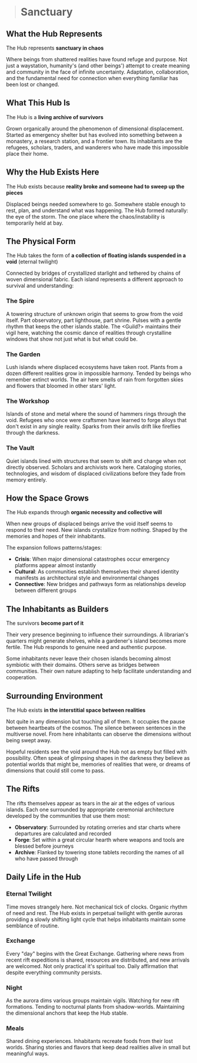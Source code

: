 ># Sanctuary

## What the Hub Represents

The Hub represents **sanctuary in chaos**

Where beings from shattered realities have found refuge and purpose. Not just a waystation, humanity's (and other beings') attempt to create meaning and community in the face of infinite uncertainty. Adaptation, collaboration, and the fundamental need for connection when everything familiar has been lost or changed.

## What This Hub Is

The Hub is a **living archive of survivors**

Grown organically around the phenomenon of dimensional displacement. Started as emergency shelter but has evolved into something between a monastery, a research station, and a frontier town. Its inhabitants are the refugees, scholars, traders, and wanderers who have made this impossible place their home.

## Why the Hub Exists Here

The Hub exists because **reality broke and someone had to sweep up the pieces**

Displaced beings needed somewhere to go. Somewhere stable enough to rest, plan, and understand what was happening. The Hub formed naturally: the eye of the storm. The one place where the chaos/instability is temporarily held at bay.

## The Physical Form

The Hub takes the form of **a collection of floating islands suspended in a void** (eternal twilight)

Connected by bridges of crystallized starlight and tethered by chains of woven dimensional fabric. Each island represents a different approach to survival and understanding:

### The Spire
A towering structure of unknown origin that seems to grow from the void itself. Part observatory, part lighthouse, part shrine. Pulses with a gentle rhythm that keeps the other islands stable. The <Guild?> maintains their vigil here, watching the cosmic dance of realities through crystalline windows that show not just what is but what could be.

### The Garden
Lush islands where displaced ecosystems have taken root. Plants from a dozen different realities grow in impossible harmony. Tended by beings who remember extinct worlds. The air here smells of rain from forgotten skies and flowers that bloomed in other stars' light.

### The Workshop
Islands of stone and metal where the sound of hammers rings through the void. Refugees who once were craftsmen have learned to forge alloys that don't exist in any single reality. Sparks from their anvils drift like fireflies through the darkness.

### The Vault
Quiet islands lined with structures that seem to shift and change when not directly observed. Scholars and archivists work here. Cataloging stories, technologies, and wisdom of displaced civilizations before they fade from memory entirely.

## How the Space Grows

The Hub expands through **organic necessity and collective will**

When new groups of displaced beings arrive the void itself seems to respond to their need. New islands crystallize from nothing. Shaped by the memories and hopes of their inhabitants.

The expansion follows patterns/stages:
- **Crisis**: When major dimensional catastrophes occur emergency platforms appear almost instantly
- **Cultural**: As communities establish themselves their shared identity manifests as architectural style and environmental changes
- **Connective**: New bridges and pathways form as relationships develop between different groups

## The Inhabitants as Builders

The survivors **become part of it**

Their very presence beginning to influence their surroundings. A librarian's quarters might generate shelves, while a gardener's island becomes more fertile. The Hub responds to genuine need and authentic purpose.

Some inhabitants never leave their chosen islands becoming almost symbiotic with their domains. Others serve as bridges between communities. Their own nature adapting to help facilitate understanding and cooperation.

## Surrounding Environment

The Hub exists **in the interstitial space between realities**

Not quite in any dimension but touching all of them. It occupies the pause between heartbeats of the cosmos. The silence between sentences in the multiverse novel. From here inhabitants can observe the dimensions without being swept away.

Hopeful residents see the void around the Hub not as empty but filled with possibility. Often speak of glimpsing shapes in the darkness they believe as potential worlds that might be, memories of realities that were, or dreams of dimensions that could still come to pass.

## The Rifts

The rifts themselves appear as tears in the air at the edges of various islands. Each one surrounded by appropriate ceremonial architecture developed by the communities that use them most:

- **Observatory**: Surrounded by rotating orreries and star charts where departures are calculated and recorded
- **Forge**: Set within a great circular hearth where weapons and tools are blessed before journeys
- **Archive**: Flanked by towering stone tablets recording the names of all who have passed through

## Daily Life in the Hub

### Eternal Twilight
Time moves strangely here. Not mechanical tick of clocks. Organic rhythm of need and rest. The Hub exists in perpetual twilight with gentle auroras providing a slowly shifting light cycle that helps inhabitants maintain some semblance of routine.

### Exchange
Every "day" begins with the Great Exchange. Gathering where news from recent rift expeditions is shared, resources are distributed, and new arrivals are welcomed. Not only practical it's spiritual too. Daily affirmation that despite everything community persists.

### Night
As the aurora dims various groups maintain vigils. Watching for new rift formations. Tending to nocturnal plants from shadow-worlds. Maintaining the dimensional anchors that keep the Hub stable.

### Meals
Shared dining experiences. Inhabitants recreate foods from their lost worlds. Sharing stories and flavors that keep dead realities alive in small but meaningful ways.
